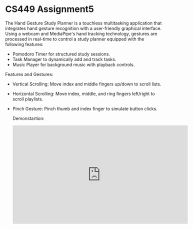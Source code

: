 # CS449 Assignment5

The Hand Gesture Study Planner is a touchless multitasking application that integrates hand gesture recognition with a user-friendly graphical interface. Using a webcam and MediaPipe's hand tracking technology, gestures are processed in real-time to control a study planner equipped with the following features:

- Pomodoro Timer for structured study sessions.<br>
- Task Manager to dynamically add and track tasks.<br>
- Music Player for background music with playback controls.

Features and Gestures:<br>
- Vertical Scrolling: Move index and middle fingers up/down to scroll lists.<br>
- Horizontal Scrolling: Move index, middle, and ring fingers left/right to scroll playlists.<br>
- Pinch Gesture: Pinch thumb and index finger to simulate button clicks.

  Demonstartion:

  <iframe width="560" height="315" src="https://youtu.be/80UWi0GvX50" frameborder="0" allow="accelerometer; autoplay; clipboard-write; encrypted-media; gyroscope; picture-in-picture" allowfullscreen></iframe>

